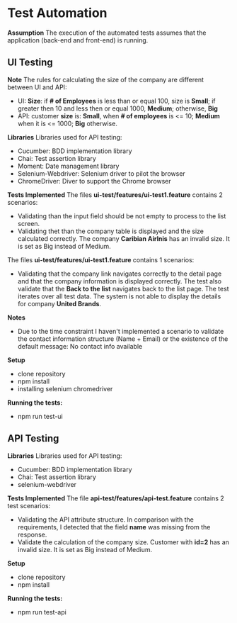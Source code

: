 

# Test Automation #

**Assumption**
The execution of the automated tests assumes that the application (back-end and front-end) is running.


## UI Testing ##

**Note**
The rules for calculating the size of the company are different between UI and API:
- UI: **Size**: if **# of Employees** is less than or equal 100, size is **Small**; if greater then 10 and less then or equal 1000, **Medium**; otherwise, **Big**
- API: customer **size** is: **Small**, when **# of employees** is <= 10; **Medium** when it is <= 1000; **Big** otherwise.

**Libraries**
Libraries used for API testing:
- Cucumber: BDD implementation library
- Chai: Test assertion library
- Moment: Date management library
- Selenium-Webdriver: Selenium driver to pilot the browser
- ChromeDriver: Diver to support the Chrome browser

**Tests Implemented**
The files **ui-test/features/ui-test1.feature** contains 2 scenarios:
- Validating than the input field should be not empty to process to the list screen.
- Validating thet than the company table is displayed and the size calculated correctly. The company **Caribian Airlnis** has an invalid size. It is set as Big instead of Medium.

The files **ui-test/features/ui-test1.feature** contains 1 scenarios:
- Validating that the company link navigates correctly to the detail page and that the company information is displayed correctly. The test also validate that the **Back to the list** navigates back to the list page. The test iterates over all test data. The system is not able to display the details for company **United Brands**.

**Notes**
- Due to the time constraint I haven't implemented a scenario to validate the contact information structure (Name + Email) or the existence of the default message: No contact info available

**Setup**
- clone repository
- npm install
- installing selenium chromedriver

**Running the tests:**
- npm run test-ui


## API Testing ##

**Libraries**
Libraries used for API testing:
- Cucumber: BDD implementation library
- Chai: Test assertion library
- selenium-webdriver

**Tests Implemented**
The file **api-test/features/api-test.feature** contains 2 test scenarios:
- Validating the API attribute structure. In comparison with the requirements, I detected that the field **name** was missing from the response.
- Validate the calculation of the company size. Customer with **id=2** has an invalid size. It is set as Big instead of Medium.

**Setup**
- clone repository
- npm install

**Running the tests:**
- npm run test-api



